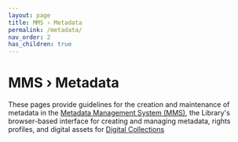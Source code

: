 ```yaml
---
layout: page
title: MMS › Metadata
permalink: /metadata/
nav_order: 2
has_children: true
---
```


# MMS › Metadata

These pages provide guidelines for the creation and maintenance of metadata in the [Metadata Management System (MMS)](https://metadata.nypl.org/), the Library's browser-based interface for creating and managing metadata, rights profiles, and digital assets for [Digital Collections](/metadata-documentation/dc/)